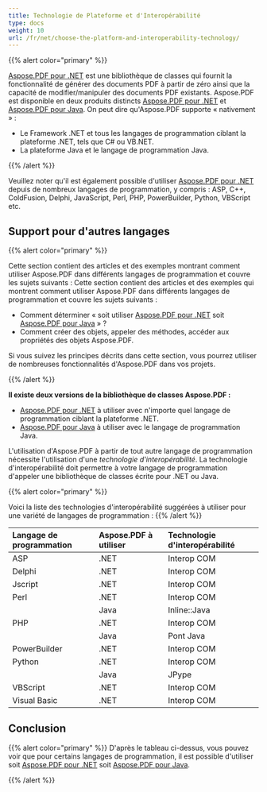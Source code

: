 ```yaml
---
title: Technologie de Plateforme et d'Interopérabilité
type: docs
weight: 10
url: /fr/net/choose-the-platform-and-interoperability-technology/
---
```


{{% alert color="primary" %}}

[Aspose.PDF pour .NET](/pdf/fr/net/) est une bibliothèque de classes qui fournit la fonctionnalité de générer des documents PDF à partir de zéro ainsi que la capacité de modifier/manipuler des documents PDF existants. Aspose.PDF est disponible en deux produits distincts [Aspose.PDF pour .NET](/pdf/fr/net/) et [Aspose.PDF pour Java](/pdf/fr/java/). On peut dire qu'Aspose.PDF supporte « nativement » :

- Le Framework .NET et tous les langages de programmation ciblant la plateforme .NET, tels que C# ou VB.NET.
- La plateforme Java et le langage de programmation Java.

{{% /alert %}}

Veuillez noter qu'il est également possible d'utiliser [Aspose.PDF pour .NET](/pdf/fr/net/) depuis de nombreux langages de programmation, y compris : ASP, C++, ColdFusion, Delphi, JavaScript, Perl, PHP, PowerBuilder, Python, VBScript etc.

## Support pour d'autres langages

{{% alert color="primary" %}}

Cette section contient des articles et des exemples montrant comment utiliser Aspose.PDF dans différents langages de programmation et couvre les sujets suivants :
Cette section contient des articles et des exemples qui montrent comment utiliser Aspose.PDF dans différents langages de programmation et couvre les sujets suivants :

- Comment déterminer « soit utiliser [Aspose.PDF pour .NET](/pdf/fr/net/) soit [Aspose.PDF pour Java](/pdf/fr/java/) » ?
- Comment créer des objets, appeler des méthodes, accéder aux propriétés des objets Aspose.PDF.

Si vous suivez les principes décrits dans cette section, vous pourrez utiliser de nombreuses fonctionnalités d'Aspose.PDF dans vos projets.

{{% /alert %}}

**Il existe deux versions de la bibliothèque de classes Aspose.PDF :**

- [Aspose.PDF pour .NET](/pdf/fr/net/) à utiliser avec n'importe quel langage de programmation ciblant la plateforme .NET.
- [Aspose.PDF pour Java](/pdf/fr/java/) à utiliser avec le langage de programmation Java.

L'utilisation d'Aspose.PDF à partir de tout autre langage de programmation nécessite l'utilisation d'une *technologie d'interopérabilité*. La technologie d'interopérabilité doit permettre à votre langage de programmation d'appeler une bibliothèque de classes écrite pour .NET ou Java.

{{% alert color="primary" %}}

Voici la liste des technologies d'interopérabilité suggérées à utiliser pour une variété de langages de programmation :
{{% /alert %}}

|**Langage de programmation** |**Aspose.PDF à utiliser** |**Technologie d'interopérabilité** |
| :- | :- | :- |
|ASP |.NET |Interop COM |
|Delphi |.NET |Interop COM |
|Jscript |.NET |Interop COM |
|Perl |.NET |Interop COM |
| |Java |Inline::Java |
|PHP |.NET |Interop COM |
| |Java |Pont Java |
|PowerBuilder |.NET |Interop COM |
|Python |.NET |Interop COM |
| |Java |JPype |
|VBScript |.NET |Interop COM |
|Visual Basic |.NET |Interop COM |

## Conclusion

{{% alert color="primary" %}}
D'après le tableau ci-dessus, vous pouvez voir que pour certains langages de programmation, il est possible d'utiliser soit [Aspose.PDF pour .NET](/pdf/fr/net/) soit [Aspose.PDF pour Java](/pdf/fr/java/).

{{% /alert %}}
